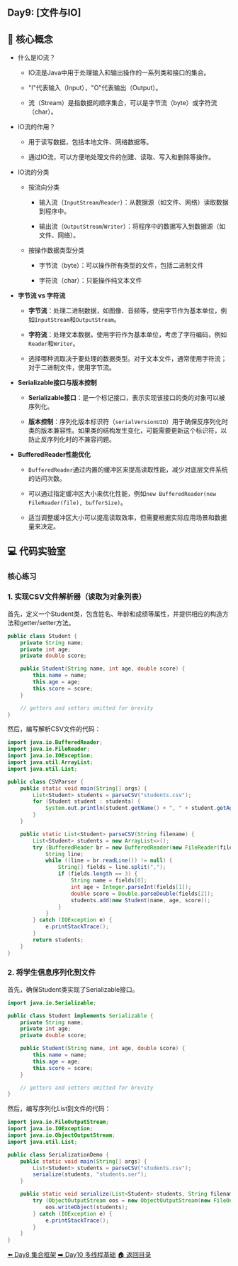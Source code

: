## Day9: [文件与IO]

## 🧩 核心概念

- 什么是IO流？

    - IO流是Java中用于处理输入和输出操作的一系列类和接口的集合。

    - "I"代表输入（Input），"O"代表输出（Output）。

    - 流（Stream）是指数据的顺序集合，可以是字节流（byte）或字符流（char）。

- IO流的作用？

    - 用于读写数据，包括本地文件、网络数据等。

    - 通过IO流，可以方便地处理文件的创建、读取、写入和删除等操作。

- IO流的分类

    - 按流向分类

        - 输入流（`InputStream`/`Reader`）：从数据源（如文件、网络）读取数据到程序中。

        - 输出流（`OutputStream`/`Writer`）：将程序中的数据写入到数据源（如文件、网络）。

    - 按操作数据类型分类

        - 字节流（byte）：可以操作所有类型的文件，包括二进制文件

        - 字符流（char）：只能操作纯文本文件

- **字节流 vs 字符流**

    - **字节流**：处理二进制数据，如图像、音频等，使用字节作为基本单位，例如`InputStream`和`OutputStream`。

    - **字符流**：处理文本数据，使用字符作为基本单位，考虑了字符编码，例如`Reader`和`Writer`。

    - 选择哪种流取决于要处理的数据类型。对于文本文件，通常使用字符流；对于二进制文件，使用字节流。

- **Serializable接口与版本控制**

    - **Serializable接口**：是一个标记接口，表示实现该接口的类的对象可以被序列化。

    - **版本控制**：序列化版本标识符（`serialVersionUID`）用于确保反序列化时类的版本兼容性。如果类的结构发生变化，可能需要更新这个标识符，以防止反序列化时的不兼容问题。

- **BufferedReader性能优化**

    - `BufferedReader`通过内置的缓冲区来提高读取性能，减少对底层文件系统的访问次数。

    - 可以通过指定缓冲区大小来优化性能，例如`new BufferedReader(new FileReader(file), bufferSize)`。

    - 适当调整缓冲区大小可以提高读取效率，但需要根据实际应用场景和数据量来决定。

## 💻 代码实验室

### 核心练习

### 1. 实现CSV文件解析器（读取为对象列表）

首先，定义一个Student类，包含姓名、年龄和成绩等属性，并提供相应的构造方法和getter/setter方法。

```java
public class Student {
    private String name;
    private int age;
    private double score;

    public Student(String name, int age, double score) {
        this.name = name;
        this.age = age;
        this.score = score;
    }

    // getters and setters omitted for brevity
}
```

然后，编写解析CSV文件的代码：

```java
import java.io.BufferedReader;
import java.io.FileReader;
import java.io.IOException;
import java.util.ArrayList;
import java.util.List;

public class CSVParser {
    public static void main(String[] args) {
        List<Student> students = parseCSV("students.csv");
        for (Student student : students) {
            System.out.println(student.getName() + ", " + student.getAge() + ", " + student.getScore());
        }
    }

    public static List<Student> parseCSV(String filename) {
        List<Student> students = new ArrayList<>();
        try (BufferedReader br = new BufferedReader(new FileReader(filename))) {
            String line;
            while ((line = br.readLine()) != null) {
                String[] fields = line.split(",");
                if (fields.length == 3) {
                    String name = fields[0];
                    int age = Integer.parseInt(fields[1]);
                    double score = Double.parseDouble(fields[2]);
                    students.add(new Student(name, age, score));
                }
            }
        } catch (IOException e) {
            e.printStackTrace();
        }
        return students;
    }
}
```

### 2. 将学生信息序列化到文件

首先，确保Student类实现了Serializable接口。

```java
import java.io.Serializable;

public class Student implements Serializable {
    private String name;
    private int age;
    private double score;

    public Student(String name, int age, double score) {
        this.name = name;
        this.age = age;
        this.score = score;
    }

    // getters and setters omitted for brevity
}
```

然后，编写序列化List到文件的代码：

```java
import java.io.FileOutputStream;
import java.io.IOException;
import java.io.ObjectOutputStream;
import java.util.List;

public class SerializationDemo {
    public static void main(String[] args) {
        List<Student> students = parseCSV("students.csv");
        serialize(students, "students.ser");
    }

    public static void serialize(List<Student> students, String filename) {
        try (ObjectOutputStream oos = new ObjectOutputStream(new FileOutputStream(filename))) {
            oos.writeObject(students);
        } catch (IOException e) {
            e.printStackTrace();
        }
    }
}
```


[⬅️ Day8 集合框架](./day8.md)
[➡️ Day10 多线程基础](./day10.md)
[🏠 返回目录](../../README.md)

